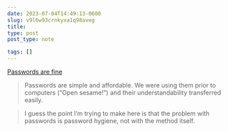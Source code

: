 ```yaml
---
date: 2023-07-04T14:49:13-0600
slug: v9l6w93crnkyxa1q98aveg
title: 
type: post
post_type: note

tags: []
---
```

[Passwords are fine](https://herman.bearblog.dev/passwords-are-fine/)



> 
> Passwords are simple and affordable. We were using them prior to computers (“Open sesame!”) and their understandability transferred easily.
> 
> 
> 



> 
> I guess the point I’m trying to make here is that the problem with passwords is password hygiene, not with the method itself.
> 
> 
> 



